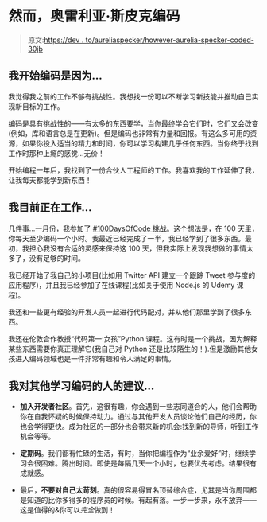 # 然而，奥雷利亚·斯皮克编码

> 原文:[https://dev . to/aureliaspecker/however-aurelia-specker-coded-30jb](https://dev.to/aureliaspecker/nevertheless-aurelia-specker-coded--30jb)

## [](#i-started-to-code-because)我开始编码是因为...

我觉得我之前的工作不够有挑战性。我想找一份可以不断学习新技能并推动自己实现新目标的工作。

编码是具有挑战性的——有太多的东西要学，当你最终学会它们时，它们又会改变(例如，库和语言总是在更新)。但是编码也非常有力量和回报。有这么多可用的资源，如果你投入适当的精力和时间，你可以学习构建几乎任何东西。当你终于找到工作时那种上瘾的感觉...无价！

开始编程一年后，我找到了一份合伙人工程师的工作。我喜欢我的工作延伸了我，让我每天都能学到新东西！

## [](#im-currently-working-on)我目前正在工作...

几件事...一月份，我参加了 [#100DaysOfCode 挑战](https://twitter.com/AureliaSpecker/status/1077196955514818560)。这个想法是，在 100 天里，你每天至少编码一个小时。我最近已经完成了一半，我已经学到了很多东西。最初，我担心我没有合适的灵感来保持这 100 天，但我实际上发现我想做的事情太多了，没有足够的时间。

我已经开始了我自己的小项目(比如用 Twitter API 建立一个跟踪 Tweet 参与度的应用程序)，并且我已经参加了在线课程(比如关于使用 Node.js 的 Udemy 课程)。

我还和一些更有经验的开发人员一起进行代码配对，并从他们那里学到了很多东西。

我还在伦敦合作教授“代码第一:女孩”Python 课程。这有时是一个挑战，因为解释某些东西需要你真正理解它(我自己对 Python 还是比较陌生的！).但是激励其他女孩进入编码领域也是一件非常有趣和令人满足的事情。

## 我对其他学习编码的人的建议...

*   **加入开发者社区**。首先，这很有趣，你会遇到一些志同道合的人，他们会帮助你在自我怀疑的时候保持动力。通过与其他开发人员谈论他们自己的经历，你也会学得更快。成为社区的一部分也会带来新的机会:找到新的导师，听到工作机会等等。

*   **定期码**。我们都有忙碌的生活，有时，当你把编程作为“业余爱好”时，继续学习会很困难。腾出时间。即使是每隔几天一个小时，也要优先考虑。结果很有成就感。

*   最后，**不要对自己太苛刻**。真的很容易得冒名顶替综合症，尤其是当你周围都是知道的比你多得多的程序员的时候。有起有落。一步一步来，永不放弃——这是值得的&你可以*完全*做到！